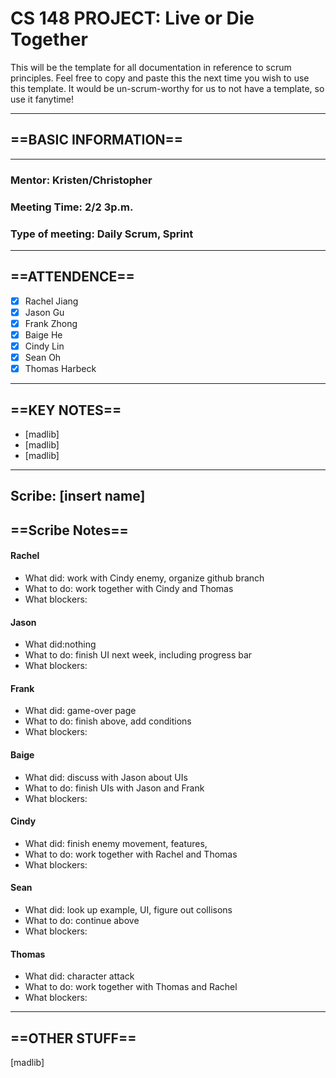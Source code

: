 # CS 148 PROJECT: Live or Die Together

This will be the template for all documentation in reference to scrum principles. Feel free to copy and paste this the next time you wish to use this template. It would be un-scrum-worthy for us to not have a template, so use it fanytime!

_____________________________________________________________________________
## ==BASIC INFORMATION==
_____________________________________________________________________________
### Mentor: Kristen/Christopher
### Meeting Time: 2/2 3p.m.
### Type of meeting: Daily Scrum, Sprint
_____________________________________________________________________________
## ==ATTENDENCE==
- [x] Rachel Jiang
- [x] Jason Gu
- [x] Frank Zhong
- [x] Baige He
- [x] Cindy Lin
- [x] Sean Oh
- [x] Thomas Harbeck
_____________________________________________________________________________

## ==KEY NOTES==
- [madlib]
- [madlib]
- [madlib]
_____________________________________________________________________________

## Scribe: [insert name]

## ==Scribe Notes==

#### Rachel
- What did: work with Cindy enemy, organize github branch
- What to do: work together with Cindy and Thomas
- What blockers:

#### Jason
- What did:nothing
- What to do: finish UI next week, including progress bar
- What blockers:

#### Frank
- What did: game-over page
- What to do: finish above, add conditions
- What blockers:

#### Baige
- What did: discuss with Jason about UIs
- What to do: finish UIs with Jason and Frank
- What blockers:

#### Cindy
- What did: finish enemy movement, features, 
- What to do: work together with Rachel and Thomas
- What blockers:

#### Sean
- What did: look up example, UI, figure out collisons 
- What to do: continue above
- What blockers:

#### Thomas
- What did: character attack
- What to do: work together with Thomas and Rachel
- What blockers:

_____________________________________________________________________________

## ==OTHER STUFF==
[madlib]
